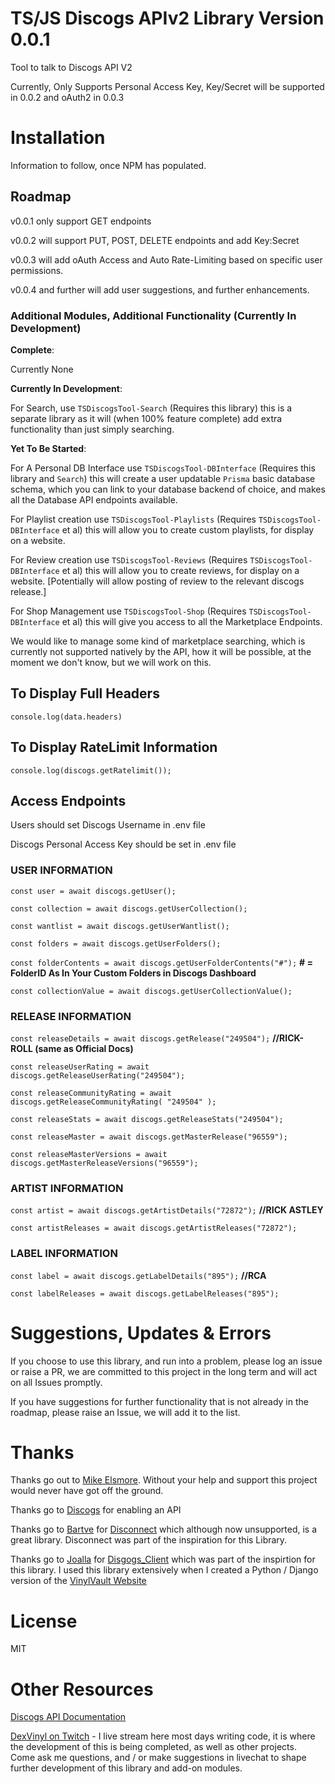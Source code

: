 # TS/JS Discogs APIv2 Library Version 0.0.1

Tool to talk to Discogs API V2

Currently, Only Supports Personal Access Key, Key/Secret will be supported in 0.0.2 and oAuth2 in 0.0.3

# Installation

Information to follow, once NPM has populated.

## Roadmap

v0.0.1 only support GET endpoints

v0.0.2 will support PUT, POST, DELETE endpoints and add Key:Secret

v0.0.3 will add oAuth Access and Auto Rate-Limiting based on specific user permissions.

v0.0.4 and further will add user suggestions, and further enhancements.

### Additional Modules, Additional Functionality (Currently In Development)

**Complete**:

Currently None

**Currently In Development**:

For Search, use `TSDiscogsTool-Search` (Requires this library) this is a separate library as it will (when 100% feature complete) add extra functionality than just simply searching.

**Yet To Be Started**:

For A Personal DB Interface use `TSDiscogsTool-DBInterface` (Requires this library and `Search`) this will create a user updatable `Prisma` basic database schema, which you can link to your database backend of choice, and makes all the Database API endpoints available.

For Playlist creation use `TSDiscogsTool-Playlists` (Requires `TSDiscogsTool-DBInterface` et al) this will allow you to create custom playlists, for display on a website.

For Review creation use `TSDiscogsTool-Reviews` (Requires `TSDiscogsTool-DBInterface` et al) this will allow you to create reviews, for display on a website. [Potentially will allow posting of review to the relevant discogs release.]

For Shop Management use `TSDiscogsTool-Shop` (Requires `TSDiscogsTool-DBInterface` et al) this will give you access to all the Marketplace Endpoints.

We would like to manage some kind of marketplace searching, which is currently not supported natively by the API, how it will be possible, at the moment we don't know, but we will work on this.

## To Display Full Headers

`console.log(data.headers)`

## To Display RateLimit Information

`console.log(discogs.getRatelimit());`

## Access Endpoints

Users should set Discogs Username in .env file

Discogs Personal Access Key should be set in .env file

### USER INFORMATION

`const user = await discogs.getUser();`

`const collection = await discogs.getUserCollection();`

`const wantlist = await discogs.getUserWantlist();`

`const folders = await discogs.getUserFolders();`

`const folderContents = await discogs.getUserFolderContents("#");`  **# = FolderID As In Your Custom Folders in Discogs Dashboard**

`const collectionValue = await discogs.getUserCollectionValue();`

### RELEASE INFORMATION

`const releaseDetails = await discogs.getRelease("249504");` **//RICK-ROLL (same as Official Docs)**

`const releaseUserRating = await discogs.getReleaseUserRating("249504");`

`const releaseCommunityRating = await discogs.getReleaseCommunityRating( "249504" );`

`const releaseStats = await discogs.getReleaseStats("249504");`

`const releaseMaster = await discogs.getMasterRelease("96559");`

`const releaseMasterVersions = await discogs.getMasterReleaseVersions("96559");`

### ARTIST INFORMATION

`const artist = await discogs.getArtistDetails("72872");` **//RICK ASTLEY**

`const artistReleases = await discogs.getArtistReleases("72872");`

### LABEL INFORMATION

`const label = await discogs.getLabelDetails("895");` **//RCA**

`const labelReleases = await discogs.getLabelReleases("895");`

# Suggestions, Updates & Errors

If you choose to use this library, and run into a problem, please log an issue or raise a PR, we are committed to this project in the long term and will act on all Issues promptly.

If you have suggestions for further functionality that is not already in the roadmap, please raise an Issue, we will add it to the list.

# Thanks

Thanks go out to [Mike Elsmore](https://github.com/ukmadLz). Without your help and support this project would never have got off the ground.

Thanks go to [Discogs](https://discogs.com) for enabling an API

Thanks go to [Bartve](https://github.com/bartve) for [Disconnect](https://github.com/bartve/disconnect) which although now unsupported, is a great library.  Disconnect was part of the inspiration for this Library.

Thanks go to [Joalla](https://github.com/joalla) for [Disgogs_Client](https://github.com/joalla/discogs_client) which was part of the inspirtion for this library.  I used this library extensively when I created a Python / Django version of the [VinylVault Website](https://www.thevinylvaultshow.co.uk)

# License 

MIT

# Other Resources

[Discogs API Documentation](https://www.discogs.com/developers/)

[DexVinyl on Twitch](https://twitch.tv/dexvinyl) - I live stream here most days writing code, it is where the development of this is being completed, as well as other projects.  
Come ask me questions, and / or make suggestions in livechat to shape further development of this library and add-on modules.